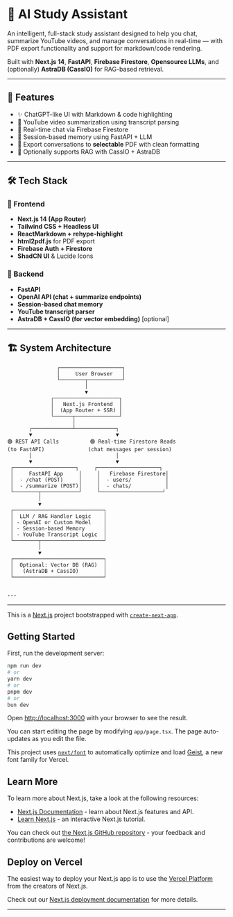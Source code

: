 # 🧠 AI Study Assistant

An intelligent, full-stack study assistant designed to help you chat, summarize YouTube videos, and manage conversations in real-time — with PDF export functionality and support for markdown/code rendering.

Built with **Next.js 14**, **FastAPI**, **Firebase Firestore**, **Opensource LLMs**, and (optionally) **AstraDB (CassIO)** for RAG-based retrieval.

---

## 🚀 Features

- ✨ ChatGPT-like UI with Markdown & code highlighting
- 🔗 YouTube video summarization using transcript parsing
- 🔄 Real-time chat via Firebase Firestore
- 🧠 Session-based memory using FastAPI + LLM
- 📄 Export conversations to **selectable** PDF with clean formatting
- 🧾 Optionally supports RAG with CassIO + AstraDB

---

## 🛠️ Tech Stack

### 🔷 Frontend
- **Next.js 14 (App Router)**
- **Tailwind CSS + Headless UI**
- **ReactMarkdown + rehype-highlight**
- **html2pdf.js** for PDF export
- **Firebase Auth + Firestore**
- **ShadCN UI** & Lucide Icons

### 🧠 Backend
- **FastAPI**
- **OpenAI API (chat + summarize endpoints)**
- **Session-based chat memory**
- **YouTube transcript parser**
- **AstraDB + CassIO (for vector embedding)** [optional]

---

## 🏗️ System Architecture

```text
                ┌────────────────────┐
                │     User Browser   │
                └────────┬───────────┘
                         │
                         ▼
              ┌─────────────────────┐
              │   Next.js Frontend  │
              │  (App Router + SSR) │
              └──────┬──────────────┘
                     │
       ┌─────────────┴─────────────┐
       ▼                           ▼
🟢 REST API Calls          🟢 Real-time Firestore Reads
(to FastAPI)              (chat messages per session)
       │                           │
       ▼                           ▼
 ┌────────────────────┐     ┌────────────────────┐
 │     FastAPI App     │     │   Firebase Firestore│
 │  - /chat (POST)     │     │  - users/           │
 │  - /summarize (POST)│     │  - chats/           │
 └────────┬────────────┘     └────────────────────┘
          │
          ▼
 ┌─────────────────────────────┐
 │  LLM / RAG Handler Logic    │
 │ - OpenAI or Custom Model    │
 │ - Session-based Memory      │
 │ - YouTube Transcript Logic  │
 └────────┬────────────────────┘
          │
          ▼
 ┌─────────────────────────────┐
 │  Optional: Vector DB (RAG)  │
 │   (AstraDB + CassIO)        │
 └─────────────────────────────┘


---

```
---
This is a [Next.js](https://nextjs.org) project bootstrapped with [`create-next-app`](https://nextjs.org/docs/app/api-reference/cli/create-next-app).

## Getting Started

First, run the development server:

```bash
npm run dev
# or
yarn dev
# or
pnpm dev
# or
bun dev
```

Open [http://localhost:3000](http://localhost:3000) with your browser to see the result.

You can start editing the page by modifying `app/page.tsx`. The page auto-updates as you edit the file.

This project uses [`next/font`](https://nextjs.org/docs/app/building-your-application/optimizing/fonts) to automatically optimize and load [Geist](https://vercel.com/font), a new font family for Vercel.

## Learn More

To learn more about Next.js, take a look at the following resources:

- [Next.js Documentation](https://nextjs.org/docs) - learn about Next.js features and API.
- [Learn Next.js](https://nextjs.org/learn) - an interactive Next.js tutorial.

You can check out [the Next.js GitHub repository](https://github.com/vercel/next.js) - your feedback and contributions are welcome!

## Deploy on Vercel

The easiest way to deploy your Next.js app is to use the [Vercel Platform](https://vercel.com/new?utm_medium=default-template&filter=next.js&utm_source=create-next-app&utm_campaign=create-next-app-readme) from the creators of Next.js.

Check out our [Next.js deployment documentation](https://nextjs.org/docs/app/building-your-application/deploying) for more details.


---
